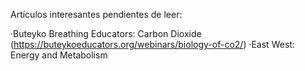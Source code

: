 Artículos interesantes pendientes de leer:

·Buteyko Breathing Educators: Carbon Dioxide (https://buteykoeducators.org/webinars/biology-of-co2/)
·East West: Energy and Metabolism
